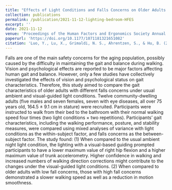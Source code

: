 ```yaml
---
title: "Effects of Light Conditions and Falls Concerns on Older Adults’ Gait Characteristics: A Preliminary Study"
collection: publications
permalink: /publication/2021-11-12-lighting-bedroom-HFES
excerpt: ''
date: 2021-11-12
venue: 'Proceedings of the Human Factors and Ergonomics Society Annual Meeting'
paperurl: 'https://doi.org/10.1177/1071181321651082'
citation: 'Luo, Y., Lu, X., Grimaldi, N. S., Ahrentzen, S., & Hu, B. (2021). Effects of Light Conditions and Falls Concerns on Older Adults’ Gait Characteristics: A Preliminary Study. Proceedings of the Human Factors and Ergonomics Society Annual Meeting, 65(1), 1332–1336. https://doi.org/10.1177/1071181321651082'
---
```


Falls are one of the main safety concerns for the aging population, possibly caused by the difficulty in maintaining the gait and balance during walking. Vision and psychological effects are reported to be major factors affecting human gait and balance. However, only a few studies have collectively investigated the effects of vision and psychological status on gait characteristics. Therefore, this study aimed to compare the gait characteristics of older adults with different falls concerns under usual ambient and visual-guided light conditions. Twelve community-dwelling adults (five males and seven females, seven with eye diseases, all over 75 years old, 164.5 ± 9.1 cm in stature) were recruited. Participants were instructed to walk from their bed to the bathroom with their normal walking speed four times (two light conditions × two repetitions). Participants’ gait characteristics, including the walking performance, posture, and stability measures, were compared using mixed analyses of variance with light conditions as the within-subject factor, and falls concerns as the between-subject factor. The study found: (1) When compared to the usual ambient night light condition, the lighting with a visual-based guiding prompted participants to have a lower maximum value of right hip flexion and a higher maximum value of trunk accelerometry. Higher confidence in walking and increased numbers of walking direction corrections might contribute to the changes under the visual-guided light conditions. (2) When compared to older adults with low fall concerns, those with high fall concerns demonstrated a slower walking speed as well as a reduction in motion smoothness.

